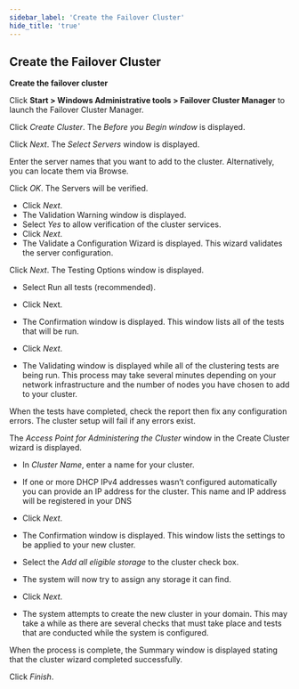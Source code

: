 ```yaml
---
sidebar_label: 'Create the Failover Cluster'
hide_title: 'true'
---
```


## Create the Failover Cluster

**Create the failover cluster**
 
Click **Start > Windows Administrative tools > Failover Cluster Manager** to launch the Failover Cluster Manager.
 
Click *Create Cluster*. The *Before you Begin window* is displayed.
 
Click *Next*. The *Select Servers* window is displayed.
 
Enter the server names that you want to add to the cluster. Alternatively, you can locate them via Browse.
 
Click *OK*. The Servers will be verified.
 
* Click *Next*.
* The Validation Warning window is displayed.
* Select *Yes* to allow verification of the cluster services.
* Click *Next*.
* The Validate a Configuration Wizard is displayed. This wizard validates the server configuration.
 
Click *Next*. The Testing Options window is displayed.
 
* Select Run all tests (recommended).
* Click Next.
* The Confirmation window is displayed. This window lists all of the tests that will be run.
 
* Click *Next*.
* The Validating window is displayed while all of the clustering tests are being run. This process may take several minutes depending on your network infrastructure and the number of nodes you have chosen to add to your cluster.
 
When the tests have completed, check the report then fix any configuration errors. The cluster setup will fail if any errors exist.
 
The *Access Point for Administering the Cluster* window in the Create Cluster wizard is displayed.
 
* In *Cluster Name*, enter a name for your cluster.
* If one or more DHCP IPv4 addresses wasn’t configured automatically you can provide an IP address for the cluster. This name and IP address will be registered in your DNS
* Click *Next*.
* The Confirmation window is displayed. This window lists the settings to be applied to your new cluster.
 
* Select the *Add all eligible storage* to the cluster check box.
* The system will now try to assign any storage it can find.
* Click *Next*.
* The system attempts to create the new cluster in your domain. This may take a while as there are several checks that must take place and tests that are conducted while the system is configured.
 
When the process is complete, the Summary window is displayed stating that the cluster wizard completed successfully.
 
Click *Finish*.